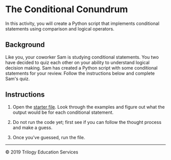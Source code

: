 # The Conditional Conundrum

In this activity, you will create a Python script that implements conditional statements using comparison and logical operators.

## Background

Like you, your coworker Sam is studying conditional statements. You two have decided to quiz each other on your ability to understand logical decision making. Sam has created a Python script with some conditional statements for your review. Follow the instructions below and complete Sam's quiz.

## Instructions

1. Open the [starter file](Unsolved/conditionals.py). Look through the examples and figure out what the output would be for each conditional statement.

2. Do not run the code yet; first see if you can follow the thought process and make a guess.

3. Once you've guessed, run the file.

---

© 2019 Trilogy Education Services
